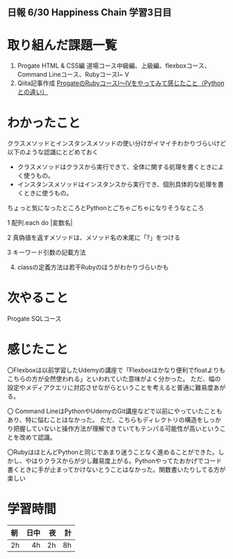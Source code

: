 ## 日報 6/30 Happiness Chain 学習3日目

# 取り組んだ課題一覧 
1. Progate HTML & CSS編 道場コース中級編、上級編、flexboxコース、Command Lineコース、RubyコースⅠ~ Ⅴ
2. Qiita記事作成 [ProgateのRubyコースⅠ～Ⅳをやってみて感じたこと（Pythonとの違い）](https://qiita.com/yama708-hc/items/f2be7fe45b0e35aa3084)

# わかったこと
クラスメソッドとインスタンスメソッドの使い分けがイマイチわかりづらいけど以下のような認識にとどめておく
+ クラスメソッドはクラスから実行できて、全体に関する処理を書くときによく使うもの。 
+ インスタンスメソッドはインスタンスから実行でき、個別具体的な処理を書くときに使うもの。

ちょっと気になったところとPythonとごちゃごちゃになりそうなところ

1 配列.each do |変数名|

2 真偽値を返すメソッドは、メソッド名の末尾に「?」をつける

3 キーワード引数の記載方法

4. classの定義方法は若干Rubyのほうがわかりづらいかも



# 次やること
Progate SQLコース

# 感じたこと

〇Flexboxは以前学習したUdemyの講座で「Flexboxはかなり便利でfloatよりもこちらの方が全然使われる」といわれていた意味がよく分かった。
ただ、幅の設定やメディアクエリに対応させながらということを考えると普通に難易度あがる。

〇 Command LineはPythonやUdemyのGit講座などで以前にやっていたこともあり、特に悩むことはなかった。
ただ、こちらもディレクトリの構造をしっかり把握していないと操作方法が理解できていてもテンパる可能性が高いということを改めて認識。

〇RubyはほとんどPythonと同じであまり迷うことなく進めることができた。しかし、やはりクラスからが少し難易度上がる。Pythonやってたおかげでコード書くときに手が止まってかけないとうことはなかった。関数書いたりしてる方が楽しい


# 学習時間

| 朝           | 日中          | 夜              | 計              |
| :----------|------------:|-------------:|-------------:|
| 2h           | 4h            | 2h              |  8h            |
